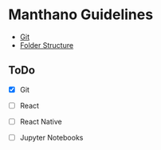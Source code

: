 # Manthano Guidelines

- [Git](/1_Git)
- [Folder Structure](/2_Folder-Structure)


## ToDo
- [x] Git
- [ ] React
- [ ] React Native
- [ ] Jupyter Notebooks

